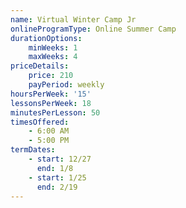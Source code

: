 ```yaml
---
name: Virtual Winter Camp Jr
onlineProgramType: Online Summer Camp
durationOptions:
    minWeeks: 1
    maxWeeks: 4
priceDetails:
    price: 210
    payPeriod: weekly
hoursPerWeek: '15'
lessonsPerWeek: 18
minutesPerLesson: 50
timesOffered:
    - 6:00 AM
    - 5:00 PM
termDates:
    - start: 12/27
      end: 1/8
    - start: 1/25
      end: 2/19
---
```

